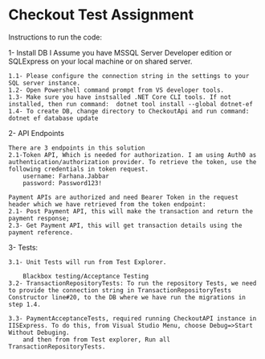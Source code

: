 # Checkout Test Assignment

Instructions to run the code:

1- Install DB
	I Assume you have MSSQL Server Developer edition or SQLExpress on your local machine or on shared server.
	
	1.1- Please configure the connection string in the settings to your SQL server instance.
	1.2- Open Powershell command prompt from VS developer tools. 
	1.3- Make sure you have instsalled .NET Core CLI tools. If not installed, then run command:  dotnet tool install --global dotnet-ef
	1.4- To create DB, change directory to CheckoutApi and run command: dotnet ef database update 

2- API Endpoints

	There are 3 endpoints in this solution
	2.1-Token API, Which is needed for authorization. I am using Auth0 as authentication/authorization provider. To retrieve the token, use the following credentials in token request.
		username: Farhana.Jabbar 
		password: Password123!

	Payment APIs are authorized and need Bearer Token in the request header which we have retrieved from the token endpoint:
	2.1- Post Payment API, this will make the transaction and return the payment response;
	2.3- Get Payment API, this will get transaction details using the payment reference.


3- Tests:

	3.1- Unit Tests will run from Test Explorer. 

		Blackbox testing/Acceptance Testing
	3.2- TransactionRepositoryTests: To run the repository Tests, we need to provide the connection string in TransactionRepositoryTests Constructor line#20, to the DB where we have run the migrations in step 1.4.

	3.3- PaymentAcceptanceTests, required running CheckoutAPI instance in IISExpress. To do this, from Visual Studio Menu, choose Debug=>Start Without Debuging.
		and then from from Test explorer, Run all TransactionRepositoryTests.

